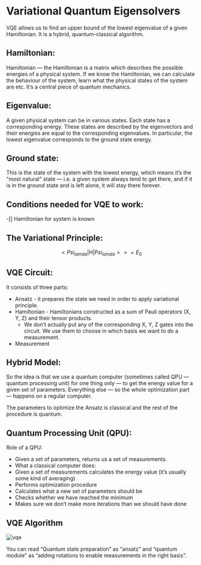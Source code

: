 # Variational Quantum Eigensolvers

VQE allows us to find an upper bound of the lowest eigenvalue of a given Hamiltonian. It is a hybrid, quantum-classical algorithm. 

## Hamiltonian:

Hamiltonian — the Hamiltonian is a matrix which describes the possible energies of a physical system. If we know the Hamiltonian, we can calculate the behaviour of the system, learn what the physical states of the system are etc. It’s a central piece of quantum mechanics.

## Eigenvalue:

A given physical system can be in various states. Each state has a corresponding energy. These states are described by the eigenvectors and their energies are equal to the corresponding eigenvalues. In particular, the lowest eigenvalue corresponds to the ground state energy.

## Ground state:

This is the state of the system with the lowest energy, which means it’s the “most natural” state — i.e. a given system always tend to get there, and if it is in the ground state and is left alone, it will stay there forever.

## Conditions needed for VQE to work:

-[] Hamiltonian for system is known

## The Variational Principle:
```math
< Psi_{lamda} | H | Psi_{lamda} > >= E_{0}
```

## VQE Circuit:

It consists of three parts:

* Ansatz -  it prepares the state we need in order to apply variational principle.
* Hamiltonian - Hamiltonians constructed as a sum of Pauli operators (X, Y, Z) and their tensor products.
    *  We don’t actually put any of the corresponding X, Y, Z gates into the circuit. We use them to choose in which basis we want to do a measurement.
* Measurement

## Hybrid Model:
 So the idea is that we use a quantum computer (sometimes called QPU — quantum processing unit) for one thing only — to get the energy value for a given set of parameters. Everything else — so the whole optimization part — happens on a regular computer.

The parameters to optimize the Ansatz is classical and the rest of the procedure is quantum.

## Quantum Processing Unit (QPU):
Role of a QPU:

* Given a set of parameters, returns us a set of measurements.
* What a classical computer does:
* Given a set of measurements calculates the energy value (it’s usually some kind of averaging)
* Performs optimization procedure
* Calculates what a new set of parameters should be
* Checks whether we have reached the minimum
* Makes sure we don’t make more iterations than we should have done


## VQE Algorithm

![vqe](/Users/sshanto/Downloads/image7.jpg)

You can read “Quantum state preparation” as “ansatz” and “quantum module” as “adding rotations to enable measurements in the right basis”.

